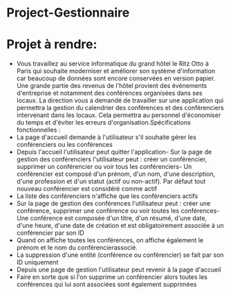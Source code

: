 # Project-Gestionnaire

# Projet à rendre:
- Vous travaillez au service informatique du grand hôtel le Ritz Otto à Paris qui souhaite moderniser et améliorer son système 
d'information car beaucoup de données sont encore conservées en version papier. Une grande partie des revenus de l'hôtel 
provient des événements d'entreprise et notamment des conférences organisées dans ses locaux. La direction vous a demandé de 
travailler sur une application qui permettra la gestion du calendrier des conférences et des conférenciers intervenant dans 
les locaux. Cela permettra au personnel d'économiser du temps et d'éviter les erreurs d'organisation.Spécifications 
fonctionnelles :
- La page d'accueil demande à l'utilisateur s'il souhaite gérer les conférenciers ou les conférences
- Depuis l'accueil l'utilisateur peut quitter l'application- Sur la page de gestion des conférenciers l'utilisateur peut : 
    créer un conférencier, supprimer un conférencier ou voir tous les conférenciers- Un conférencier est composé d'un prénom,
    d'un nom, d'une description, d'une profession et d'un statut (actif ou non-actif). 
    Par défaut tout nouveau conférencier est considéré comme actif
- La liste des conférenciers n'affiche que les conférenciers actifs
- Sur la page de gestion des conférences l'utilisateur peut : créer une conférence, supprimer une conférence ou voir toutes 
  les conférences- Une conférence est composée d'un titre, d'un résumé, d'une date, d'une heure, d'une date de création et 
  est obligatoirement associée à un conférencier par son ID
- Quand on affiche toutes les conférences, on affiche également le prénom et le nom du conférencierassocié.
- La suppression d'une entité (conférence ou conférencier) se fait par son ID uniquement
- Depuis une page de gestion l'utilisateur peut revenir à la page d'accueil
- Faire en sorte que si l'on supprime un conférencier alors toutes les conférences qui lui sont associées sont également 
  supprimées
